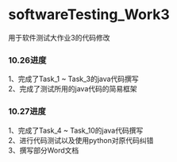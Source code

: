 # softwareTesting_Work3
用于软件测试大作业3的代码修改
### 10.26进度  
1、完成了Task_1 ~ Task_3的java代码撰写  
2、完成了测试所用的java代码的简易框架  
### 10.27进度  
1、完成了Task_4 ~ Task_10的java代码撰写  
2、进行代码测试以及使用python对原代码纠错  
3、撰写部分Word文档
